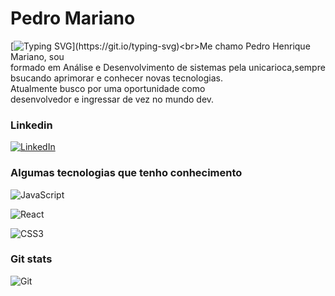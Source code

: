 # Pedro Mariano
[![Typing SVG](https://readme-typing-svg.demolab.com/?lines=Hey+guys!)](https://git.io/typing-svg)<br>Me chamo Pedro Henrique Mariano, sou <br>
formado em Análise e Desenvolvimento de sistemas pela unicarioca,sempre bsucando aprimorar e conhecer novas tecnologias.<br>
Atualmente busco por uma oportunidade como<br>
desenvolvedor e ingressar de vez no mundo dev.


### Linkedin 
[![LinkedIn](https://img.shields.io/badge/LinkedIn-06192B?style=for-the-badge&logo=linkedin&logoColor=0E76A8)](https://www.linkedin.com/in/pedro-henrique-mariano-17a809127/)

### Algumas tecnologias que tenho conhecimento 
![JavaScript](https://img.shields.io/badge/JavaScript-010431?style=for-the-badge&logo=javascript)

![React](https://img.shields.io/badge/React-010431?style=for-the-badge&logo=react)

![CSS3](https://img.shields.io/badge/CSS3-010431?style=for-the-badge&logo=css3&logoColor=264CE4)


### Git stats
![Git](https://github-readme-stats.vercel.app/api?username=pedro-mariano-silva&theme=algolia&bg_color=010431&border_color=30A3DC&show_icons=true&icon_color=FF4800&title_color=E94D5F&text_color=)
